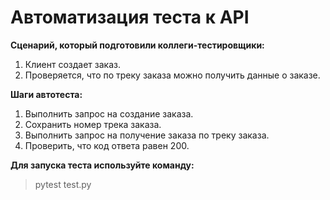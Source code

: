 ﻿# Автоматизация теста к API

**Сценарий, который подготовили коллеги-тестировщики:**

1. Клиент создает заказ.
2. Проверяется, что по треку заказа можно получить данные о заказе.

**Шаги автотеста:**

1. Выполнить запрос на создание заказа.
2. Сохранить номер трека заказа.
3. Выполнить запрос на получение заказа по треку заказа.
4. Проверить, что код ответа равен 200.

**Для запуска теста используйте команду:**
> pytest test.py